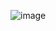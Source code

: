 ![image](https://user-images.githubusercontent.com/43849911/67864754-21859680-fb4c-11e9-9a94-91a63fff9e68.png)
